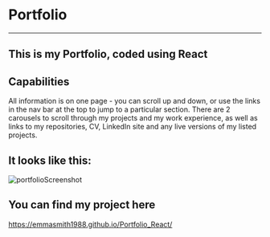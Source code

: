 # Portfolio

------------------
This is my Portfolio, coded using React
------------------


## Capabilities
All information is on one page - you can scroll up and down, or use the links in the nav bar at the top to jump to a particular section. There are 2 carousels to scroll through my projects and my work experience, as well as links to my repositories, CV, LinkedIn site and any live versions of my listed projects.


## It looks like this:

![portfolioScreenshot](https://user-images.githubusercontent.com/72084805/169877153-b2fb49de-c003-41ac-8977-eb0ea4986ebc.png)

## You can find my project here
https://emmasmith1988.github.io/Portfolio_React/

